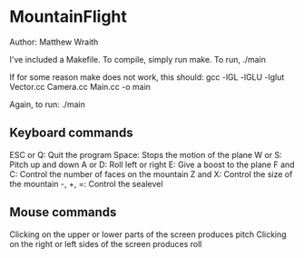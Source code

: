 MountainFlight
==============

Author: Matthew Wraith

I've included a Makefile. To compile, simply run make. To run, ./main

If for some reason make does not work, this should:
gcc -lGL -lGLU -lglut Vector.cc Camera.cc Main.cc -o main

Again, to run: ./main


Keyboard commands
-----------------
ESC or Q:   Quit the program
Space:      Stops the motion of the plane
W or S:     Pitch up and down
A or D:     Roll left or right
E:          Give a boost to the plane
F and C:    Control the number of faces on the mountain
Z and X:    Control the size of the mountain
-, +, =:    Control the sealevel

Mouse commands
--------------
Clicking on the upper or lower parts of the screen produces pitch
Clicking on the right or left sides of the screen produces roll
